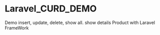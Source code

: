 # Laravel_CURD_DEMO
Demo insert, update, delete, show all. show details Product with Laravel FrameWork
